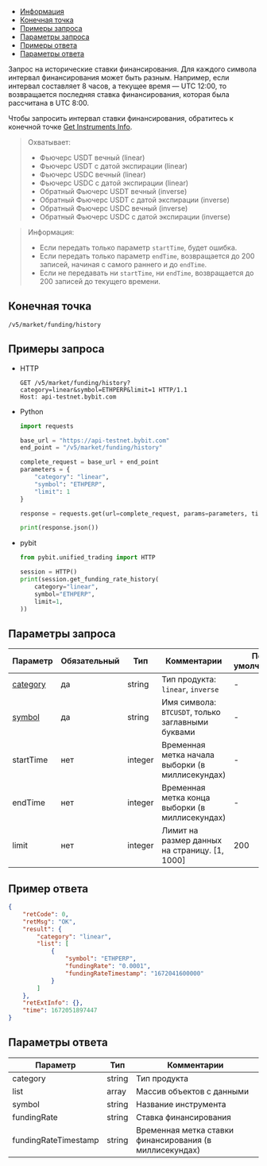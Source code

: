 - [Информация](#информация)
- [Конечная точка](#конечная-точка)
- [Примеры запроса](#примеры-запроса)
- [Параметры запроса](#параметры-запроса)
- [Примеры ответа](#примеры-ответа)
- [Параметры ответа](#параметры-ответа)

<a id="информация"></a>

Запрос на исторические ставки финансирования. Для каждого символа интервал финансирования может быть разным.
Например, если интервал составляет 8 часов, а текущее время — UTC 12:00, то возвращается последняя ставка
финансирования, которая была рассчитана в UTC 8:00.

Чтобы запросить интервал ставки финансирования, обратитесь к конечной точке
[Get Instruments Info](<Получить информацию об инструментах.md>).

>Охватывает:  
>
>- Фьючерс USDT вечный (linear)
>- Фьючерс USDT с датой экспирации (linear)
>- Фьючерс USDC вечный (linear)
>- Фьючерс USDC с датой экспирации (linear)
>- Обратный Фьючерс USDT вечный (inverse)
>- Обратный Фьючерс USDT с датой экспирации  (inverse)
>- Обратный Фьючерс USDC вечный  (inverse)
>- Обратный Фьючерс USDC с датой экспирации  (inverse)
<!-- -->
>Информация:  
>
>- Если передать только параметр `startTime`, будет ошибка.
>- Если передать только параметр `endTime`, возвращается до 200 записей, начиная с самого раннего и до `endTime`.
>- Если не передавать ни `startTime`, ни `endTime`, возвращается до 200 записей до текущего времени.

<a id="конечная-точка"></a>

## Конечная точка

`/v5/market/funding/history`

<a id="примеры-запроса"></a>

## Примеры запроса

- HTTP

  ```http
  GET /v5/market/funding/history?category=linear&symbol=ETHPERP&limit=1 HTTP/1.1
  Host: api-testnet.bybit.com
  ```

- Python

  ```python
  import requests

  base_url = "https://api-testnet.bybit.com"
  end_point = "/v5/market/funding/history"

  complete_request = base_url + end_point
  parameters = {
      "category": "linear",
      "symbol": "ETHPERP",
      "limit": 1
  }
  
  response = requests.get(url=complete_request, params=parameters, timeout=10)

  print(response.json())
  ```

- pybit

  ```python
  from pybit.unified_trading import HTTP
  
  session = HTTP()
  print(session.get_funding_rate_history(
      category="linear",
      symbol="ETHPERP",
      limit=1,
  ))
  ```

<a id="параметры-запроса"></a>

## Параметры запроса

|Параметр                  	                                            |Обязательный  |Тип   	  |Комментарии                                          |По умолчанию|
|-----------------------------------------------------------------------|--------------|----------|-----------------------------------------------------|------------|
|[category](<../20.Определения значений в запросах и ответах.md#category>)	|да            |string    |Тип продукта: `linear`, `inverse`                    |-           |
|[symbol](<../20.Определения значений в запросах и ответах.md#symbol>)	    |да            |string    |Имя символа: `BTCUSDT`, только заглавными буквами    |-           |
|startTime	           	            	          	                    |нет           |integer   |Временная метка начала выборки (в миллисекундах)     |-           |
|endTime                        	            	                    |нет      	   |integer   |Временная метка конца выборки (в миллисекундах)      |-           |
|limit	            	            	            	                |нет      	   |integer   |Лимит на размер данных на страницу. [1, 1000]        |200         |

<a id="примеры-ответа"></a>

## Пример ответа

```json
{
    "retCode": 0,
    "retMsg": "OK",
    "result": {
        "category": "linear",
        "list": [
            {
                "symbol": "ETHPERP",
                "fundingRate": "0.0001",
                "fundingRateTimestamp": "1672041600000"
            }
        ]
    },
    "retExtInfo": {},
    "time": 1672051897447
}
```

<a id="параметры-ответа"></a>

## Параметры ответа

|Параметр              |Тип       |Комментарии                                              |
|----------------------|----------|---------------------------------------------------------|
|category              |string    |Тип продукта                                             |
|list                  |array     |Массив объектов с данными      |
|symbol                |string    |Название инструмента                                     |
|fundingRate           |string    |Ставка финансирования                                    |
|fundingRateTimestamp  |string    |Временная метка ставки финансирования (в миллисекундах)  |
